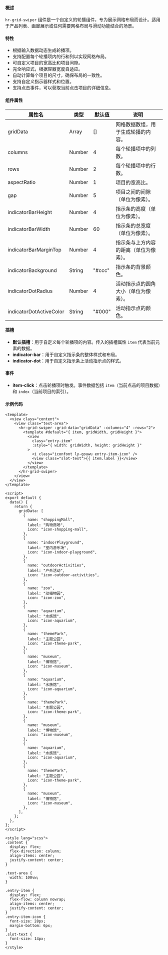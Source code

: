#### 概述

`hr-grid-swiper` 组件是一个自定义的轮播组件，专为展示网格布局而设计。适用于产品列表、画廊展示或任何需要网格布局与滑动功能结合的场景。

#### 特性

- 根据输入数据动态生成轮播项。
- 支持配置每个轮播项内的行和列以实现网格布局。
- 可自定义项目的宽高比和项目间隙。
- 完全响应式，根据容器宽度自适应。
- 自动计算每个项目的尺寸，确保布局的一致性。
- 支持自定义指示器样式和位置。
- 支持点击事件，可以获取当前点击项目的详细信息。

#### 组件属性

| 属性名                  | 类型   | 默认值 | 说明                                   |
| ----------------------- | ------ | ------ | -------------------------------------- |
| gridData                | Array  | []     | 网格数据数组，用于生成轮播的内容。     |
| columns                 | Number | 4      | 每个轮播项中的列数。                   |
| rows                    | Number | 2      | 每个轮播项中的行数。                   |
| aspectRatio             | Number | 1      | 项目的宽高比。                         |
| gap                     | Number | 5      | 项目之间的间隙（单位为像素）。         |
| indicatorBarHeight      | Number | 4      | 指示条的高度（单位为像素）。           |
| indicatorBarWidth       | Number | 60     | 指示条的总宽度（单位为像素）。         |
| indicatorBarMarginTop   | Number | 4      | 指示条与上方内容的距离（单位为像素）。 |
| indicatorBackground     | String | "#ccc" | 指示条的背景颜色。                     |
| indicatorDotRadius      | Number | 4      | 活动指示点的圆角大小（单位为像素）。   |
| indicatorDotActiveColor | String | "#000" | 活动指示点的颜色。                     |

#### 插槽

- **默认插槽**：用于自定义每个轮播项的内容。传入的插槽属性 `item` 代表当前元素的数据。
- **indicator-bar**：用于自定义指示条的整体样式和布局。
- **indicator-dot**：用于自定义指示条上活动指示点的样式。

#### 事件

- **item-click**：点击轮播项时触发。事件数据包括 `item`（当前点击的项目数据）和 `index`（当前项目的索引）。

#### 示例代码

```vue
<template>
  <view class="content">
    <view class="text-area">
      <hr-grid-swiper :grid-data="gridData" :columns="4" :rows="2">
        <template #default="{ item, gridWidth, gridHeight }">
          <view
            class="entry-item"
            :style="{ width: gridWidth, height: gridHeight }"
          >
            <i class="iconfont ly-gouwu entry-item-icon" />
            <view class="slot-text">{{ item.label }}</view>
          </view>
        </template>
      </hr-grid-swiper>
    </view>
  </view>
</template>

<script>
export default {
  data() {
    return {
      gridData: [
        {
          name: "shoppingMall",
          label: "购物商场",
          icon: "icon-shopping-mall",
        },
        {
          name: "indoorPlayground",
          label: "室内游乐场",
          icon: "icon-indoor-playground",
        },
        {
          name: "outdoorActivities",
          label: "户外活动",
          icon: "icon-outdoor-activities",
        },
        {
          name: "zoo",
          label: "动植物园",
          icon: "icon-zoo",
        },
        {
          name: "aquarium",
          label: "水族馆",
          icon: "icon-aquarium",
        },
        {
          name: "themePark",
          label: "主题公园",
          icon: "icon-theme-park",
        },
        {
          name: "museum",
          label: "博物馆",
          icon: "icon-museum",
        },
        {
          name: "aquarium",
          label: "水族馆",
          icon: "icon-aquarium",
        },
        {
          name: "themePark",
          label: "主题公园",
          icon: "icon-theme-park",
        },
        {
          name: "museum",
          label: "博物馆",
          icon: "icon-museum",
        },
        {
          name: "aquarium",
          label: "水族馆",
          icon: "icon-aquarium",
        },
        {
          name: "themePark",
          label: "主题公园",
          icon: "icon-theme-park",
        },
        {
          name: "museum",
          label: "博物馆",
          icon: "icon-museum",
        },
      ],
    };
  },
};
</script>

<style lang="scss">
.content {
  display: flex;
  flex-direction: column;
  align-items: center;
  justify-content: center;
}

.text-area {
  width: 100vw;
}

.entry-item {
  display: flex;
  flex-flow: column nowrap;
  align-items: center;
  justify-content: center;
}
.entry-item-icon {
  font-size: 28px;
  margin-bottom: 6px;
}
.slot-text {
  font-size: 14px;
}
</style>
```

